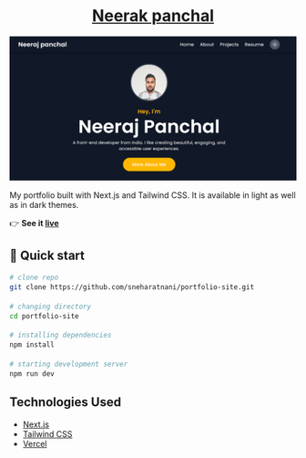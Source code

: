 <a href="https://sneharatnani.netlify.app/"><h1 align="center">Neerak panchal</h1></a>

![portfolio site](./public/img/portfolio.png)

My portfolio built with Next.js and Tailwind CSS. It is available in light as well as in dark themes.

:point_right: **See it [live](https://sneharatnani.vercel.app/)**

## :rocket: Quick start

```bash
# clone repo
git clone https://github.com/sneharatnani/portfolio-site.git

# changing directory
cd portfolio-site

# installing dependencies
npm install

# starting development server
npm run dev
```

## Technologies Used

- [Next.js](https://nextjs.org/)
- [Tailwind CSS](https://tailwindcss.com/)
- [Vercel](https://vercel.com/)

